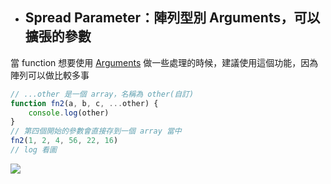 - ## Spread Parameter：陣列型別 Arguments，可以擴張的參數
當 function 想要使用 [Arguments](Arguments.md) 做一些處理的時候，建議使用這個功能，因為陣列可以做比較多事
```js
// ...other 是一個 array，名稱為 other(自訂)
function fn2(a, b, c, ...other) {
	console.log(other)
}
// 第四個開始的參數會直接存到一個 array 當中
fn2(1, 2, 4, 56, 22, 16)
// log 看圖
```

![](https://i.imgur.com/hQeYRbI.png)
